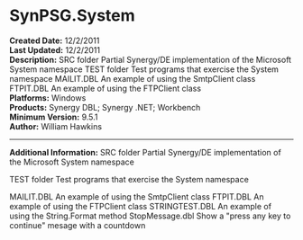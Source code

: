 # SynPSG.System<br />
**Created Date:** 12/2/2011<br />
**Last Updated:** 12/2/2011<br />
**Description:** SRC folder Partial Synergy/DE implementation of the Microsoft System namespace TEST folder Test programs that exercise the System namespace MAILIT.DBL An example of using the SmtpClient class FTPIT.DBL An example of using the FTPClient class<br />
**Platforms:** Windows<br />
**Products:** Synergy DBL; Synergy .NET; Workbench<br />
**Minimum Version:** 9.5.1<br />
**Author:** William Hawkins
<hr>

**Additional Information:**
SRC folder
Partial Synergy/DE implementation of the Microsoft System namespace

TEST folder
Test programs that exercise the System namespace

MAILIT.DBL
An example of using the SmtpClient class
FTPIT.DBL
An example of using the FTPClient class
STRINGTEST.DBL
An example of using the String.Format method
StopMessage.dbl
Show a "press any key to continue" mesage with a countdown
